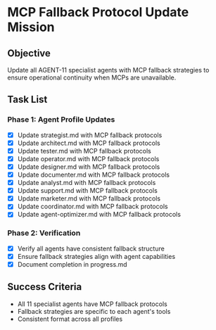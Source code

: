 # MCP Fallback Protocol Update Mission

## Objective
Update all AGENT-11 specialist agents with MCP fallback strategies to ensure operational continuity when MCPs are unavailable.

## Task List

### Phase 1: Agent Profile Updates
- [x] Update strategist.md with MCP fallback protocols
- [x] Update architect.md with MCP fallback protocols  
- [x] Update tester.md with MCP fallback protocols
- [x] Update operator.md with MCP fallback protocols
- [x] Update designer.md with MCP fallback protocols
- [x] Update documenter.md with MCP fallback protocols
- [x] Update analyst.md with MCP fallback protocols
- [x] Update support.md with MCP fallback protocols
- [x] Update marketer.md with MCP fallback protocols
- [x] Update coordinator.md with MCP fallback protocols
- [x] Update agent-optimizer.md with MCP fallback protocols

### Phase 2: Verification
- [x] Verify all agents have consistent fallback structure
- [x] Ensure fallback strategies align with agent capabilities
- [x] Document completion in progress.md

## Success Criteria
- All 11 specialist agents have MCP fallback protocols
- Fallback strategies are specific to each agent's tools
- Consistent format across all profiles